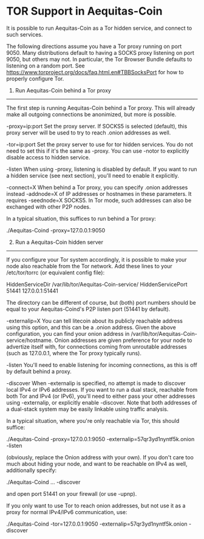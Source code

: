 TOR Support in Aequitas-Coin
=======================

It is possible to run Aequitas-Coin as a Tor hidden service, and connect to such services.

The following directions assume you have a Tor proxy running on port 9050. Many distributions
default to having a SOCKS proxy listening on port 9050, but others may not.
In particular, the Tor Browser Bundle defaults to listening on a random port. See
https://www.torproject.org/docs/faq.html.en#TBBSocksPort for how to properly
configure Tor.


1. Run Aequitas-Coin behind a Tor proxy
---------------------------------

The first step is running Aequitas-Coin behind a Tor proxy. This will already make all
outgoing connections be anonimized, but more is possible.

-proxy=ip:port  Set the proxy server. If SOCKS5 is selected (default), this proxy
                server will be used to try to reach .onion addresses as well.

-tor=ip:port    Set the proxy server to use for tor hidden services. You do not
                need to set this if it's the same as -proxy. You can use -notor
                to explicitly disable access to hidden service.

-listen         When using -proxy, listening is disabled by default. If you want
                to run a hidden service (see next section), you'll need to enable
                it explicitly.

-connect=X      When behind a Tor proxy, you can specify .onion addresses instead
-addnode=X      of IP addresses or hostnames in these parameters. It requires
-seednode=X     SOCKS5. In Tor mode, such addresses can also be exchanged with
                other P2P nodes.

In a typical situation, this suffices to run behind a Tor proxy:

  ./Aequitas-Coind -proxy=127.0.0.1:9050


2. Run a Aequitas-Coin hidden server
------------------------------

If you configure your Tor system accordingly, it is possible to make your node also
reachable from the Tor network. Add these lines to your /etc/tor/torrc (or equivalent
config file):

  HiddenServiceDir /var/lib/tor/Aequitas-Coin-service/
  HiddenServicePort 51441 127.0.0.1:51441

The directory can be different of course, but (both) port numbers should be equal to
your Aequitas-Coind's P2P listen port (51441 by default).

-externalip=X   You can tell litecoin about its publicly reachable address using
                this option, and this can be a .onion address. Given the above
                configuration, you can find your onion address in
                /var/lib/tor/Aequitas-Coin-service/hostname. Onion addresses are given
                preference for your node to advertize itself with, for connections
                coming from unroutable addresses (such as 127.0.0.1, where the
                Tor proxy typically runs).

-listen         You'll need to enable listening for incoming connections, as this
                is off by default behind a proxy.

-discover       When -externalip is specified, no attempt is made to discover local
                IPv4 or IPv6 addresses. If you want to run a dual stack, reachable
                from both Tor and IPv4 (or IPv6), you'll need to either pass your
                other addresses using -externalip, or explicitly enable -discover.
                Note that both addresses of a dual-stack system may be easily
                linkable using traffic analysis.

In a typical situation, where you're only reachable via Tor, this should suffice:

  ./Aequitas-Coind -proxy=127.0.0.1:9050 -externalip=57qr3yd1nyntf5k.onion -listen

(obviously, replace the Onion address with your own). If you don't care too much
about hiding your node, and want to be reachable on IPv4 as well, additionally
specify:

  ./Aequitas-Coind ... -discover

and open port 51441 on your firewall (or use -upnp).

If you only want to use Tor to reach onion addresses, but not use it as a proxy
for normal IPv4/IPv6 communication, use:

  ./Aequitas-Coind -tor=127.0.0.1:9050 -externalip=57qr3yd1nyntf5k.onion -discover

